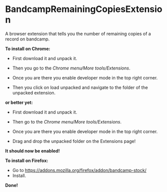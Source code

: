 # BandcampRemainingCopiesExtension
A browser extension that tells you the number of remaining copies of a record on bandcamp.



**To install on Chrome:**

- First download it and unpack it.

- Then you go to the _Chrome menu/More tools/Extensions_.

- Once you are there you enable developer mode in the top right corner.

- Then you click on load unpacked and navigate to the folder of the unpacked extension.

**or better yet:**
- First download it and unpack it.


- Then go to the _Chrome menu/More tools/Extensions_.

- Once you are there you enable developer mode in the top right corner.

- Drag and drop the unpacked folder on the Extensions page!


**It should now be enabled!**



**To install on Firefox:**

- Go to https://addons.mozilla.org/firefox/addon/bandcamp-stock/
- Install.

**Done!**
